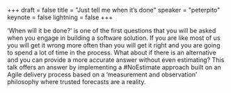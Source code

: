 +++
draft = false
title = "Just tell me when it’s done"
speaker = "peterpito"
keynote = false
lightning = false
+++

‘When will it be done?’ is one of the first questions that you will be asked when you engage in building a software solution. If you are like most of us you will get it wrong more often than you will get it right and you are going to spend a lot of time in the process. What about if there is an alternative and you can provide a more accurate answer without even estimating? This talk offers an answer by implementing a #NoEstimate approach built on an Agile delivery process based on a ‘measurement and observation’ philosophy where trusted forecasts are a reality.